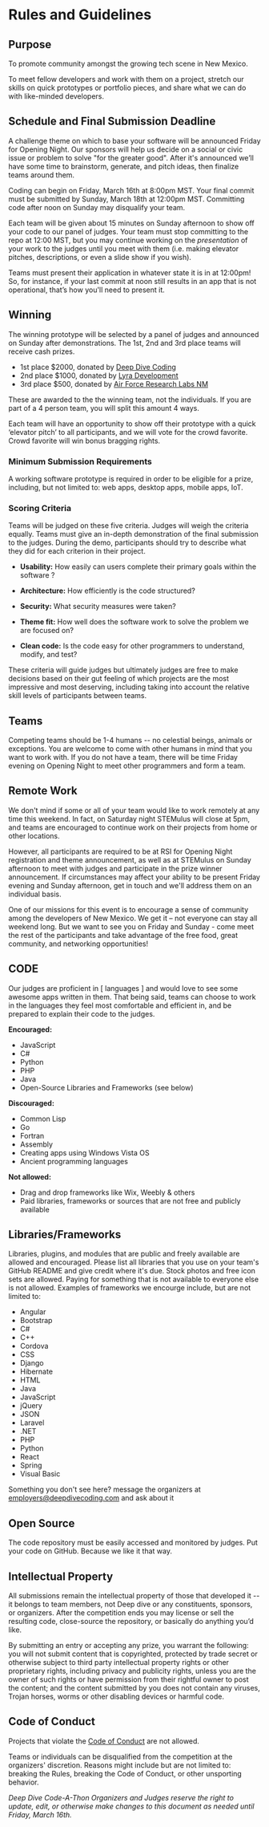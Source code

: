# Rules and Guidelines

## Purpose
To promote community amongst the growing tech scene in New Mexico.

To meet fellow developers and work with them on a project, stretch our skills on quick prototypes or portfolio pieces, and share what we can do with like-minded developers.

## Schedule and Final Submission Deadline
A challenge theme on which to base your software will be announced Friday for Opening Night. Our sponsors will help us decide on a social or civic issue or problem to solve "for the greater good". After it's announced we’ll have some time to brainstorm, generate, and pitch ideas, then finalize teams around them.

Coding can begin on Friday, March 16th at 8:00pm MST. Your final commit must be submitted by Sunday, March 18th at 12:00pm MST. Committing code after noon on Sunday may disqualify your team.

Each team will be given about 15 minutes on Sunday afternoon to show off your code to our panel of judges.  Your team must stop committing to the repo at 12:00 MST, but you may continue working on the _presentation_ of your work to the judges until you meet with them (i.e. making elevator pitches, descriptions, or even a slide show if you wish). 

Teams must present their application in whatever state it is in at 12:00pm! So, for instance, if your last commit at noon still results in an app that is not operational, that’s how you'll need to present it. 

## Winning
The winning prototype will be selected by a panel of judges and announced on Sunday after demonstrations. The 1st, 2nd and 3rd place teams will receive cash prizes.

- 1st place $2000, donated by [Deep Dive Coding](https://deepdivecoding.com/)
- 2nd place $1000, donated by [Lyra Development](https://lyradevelopment.com/)
- 3rd place $500, donated by [Air Force Research Labs NM](http://www.afrlnewmexico.com/)

These are awarded to the the winning team, not the individuals. If you are part of a 4 person team, you will split this amount 4 ways.

Each team will have an opportunity to show off their prototype with a quick ‘elevator pitch’ to all participants, and we will vote for the crowd favorite. Crowd favorite will win bonus bragging rights.

### Minimum Submission Requirements
A working software prototype is required in order to be eligible for a prize, including, but not limited to: web apps, desktop apps, mobile apps, IoT.

### Scoring Criteria
Teams will be judged on these five criteria. Judges will weigh the criteria equally. Teams must give an in-depth demonstration of the final submission to the judges. During the demo, participants should try to describe what they did for each criterion in their project.

- **Usability:** How easily can users complete their primary goals within the software ?

- **Architecture:** How efficiently is the code structured?

- **Security:** What security measures were taken?

- **Theme fit:** How well does the software work to solve the problem we are focused on?

- **Clean code:** Is the code easy for other programmers to understand, modify, and test?

These criteria will guide judges but ultimately judges are free to make decisions based on their gut feeling of which projects are the most impressive and most deserving, including taking into account the relative skill levels of participants between teams.

## Teams

Competing teams should be 1-4 humans -- no celestial beings, animals or exceptions. You are welcome to come with other humans in mind that you want to work with. If you do not have a team, there will be time Friday evening on Opening Night to meet other programmers and form a team.

## Remote Work

We don't mind if some or all of your team would like to work remotely at any time this weekend. In fact, on Saturday night STEMulus will close at 5pm, and teams are encouraged to continue work on their projects from home or other locations. 

However, all participants are required to be at RSI for Opening Night registration and theme announcement, as well as at STEMulus on Sunday afternoon to meet with judges and participate in the prize winner announcement.  If circumstances may affect your ability to be present Friday evening and Sunday afternoon, get in touch and we'll address them on an individual basis. 

One of our missions for this event is to encourage a sense of community among the developers of New Mexico. We get it – not everyone can stay all weekend long. But we want to see you on Friday and Sunday - come meet the rest of the participants and take advantage of the free food, great community, and networking opportunities!

## CODE
Our judges are proficient in [ languages ] and would love to see some awesome apps written in them. That being said, teams can choose to work in the languages they feel most comfortable and efficient in, and be prepared to explain their code to the judges.

**Encouraged:**
- JavaScript
- C#
- Python
- PHP
- Java
- Open-Source Libraries and Frameworks (see below)

**Discouraged:**
- Common Lisp
- Go
- Fortran
- Assembly
- Creating apps using Windows Vista OS
- Ancient programming languages

**Not allowed:**
- Drag and drop frameworks like Wix, Weebly & others
- Paid libraries, frameworks or sources that are not free and publicly available

## Libraries/Frameworks
Libraries, plugins, and modules that are public and freely available are allowed and encouraged. Please list all libraries that you use on your team's GitHub README and give credit where it's due. Stock photos and free icon sets are allowed. Paying for something that is not available to everyone else is not allowed. Examples of frameworks we encourge include, but are not limited to:

- Angular
- Bootstrap
- C#
- C++
- Cordova
- CSS
- Django
- Hibernate
- HTML
- Java
- JavaScript
- jQuery
- JSON
- Laravel
- .NET
- PHP
- Python
- React
- Spring
- Visual Basic

Something you don't see here? message the organizers at [employers@deepdivecoding.com](mailto:employers@deepdivecoding.com) and ask about it

## Open Source
The code repository must be easily accessed and monitored by judges. Put your code on GitHub. Because we like it that way.

## Intellectual Property
All submissions remain the intellectual property of those that developed it -- it belongs to team members, not Deep dive or any constituents, sponsors, or organizers. After the competition ends you may license or sell the resulting code, close-source the repository, or basically do anything you’d like.

By submitting an entry or accepting any prize, you warrant the following: you will not submit content that is copyrighted, protected by trade secret or otherwise subject to third party intellectual property rights or other proprietary rights, including privacy and publicity rights, unless you are the owner of such rights or have permission from their rightful owner to post the content; and the content submitted by you does not contain any viruses, Trojan horses, worms or other disabling devices or harmful code.

## Code of Conduct
Projects that violate the [Code of Conduct](code-of-conduct.md) are not allowed.

Teams or individuals can be disqualified from the competition at the organizers' discretion. Reasons might include but are not limited to: breaking the Rules, breaking the Code of Conduct, or other unsporting behavior.

_Deep Dive Code-A-Thon Organizers and Judges reserve the right to update, edit, or otherwise make changes to this document as needed until Friday, March 16th._
